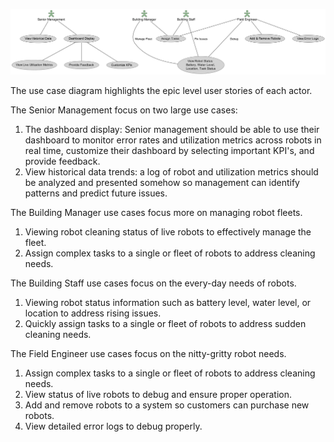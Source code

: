 ![use_case](/docs/design/png_files/UseCaseDiagram.png)

The use case diagram highlights the epic level user stories of each actor. 

The Senior Management focus on two large use cases:
1. The dashboard display: Senior management should be able to use their dashboard to monitor error rates and utilization metrics across robots in real time, customize their dashboard by selecting important KPI's, and provide feedback.
2. View historical data trends: a log of robot and utilization metrics should be analyzed and presented somehow so management can identify patterns and predict future issues.

The Building Manager use cases focus more on managing robot fleets.
1. Viewing robot cleaning status of live robots to effectively manage the fleet.
2. Assign complex tasks to a single or  fleet of robots to address cleaning needs.

The Building Staff use cases focus on the every-day needs of robots.
1. Viewing robot status information such as battery level, water level, or location to address rising issues.
2. Quickly assign tasks to a single or fleet of robots to address sudden cleaning needs.

The Field Engineer use cases focus on the nitty-gritty robot needs.
1. Assign complex tasks to a single or  fleet of robots to address cleaning needs.
2. View status of live robots to debug and ensure proper operation.
3. Add and remove robots to a system so customers can purchase new robots.
4. View detailed error logs to debug properly.